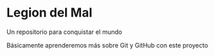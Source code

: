 # Legion del Mal
Un repositorio para conquistar el mundo

Básicamente aprenderemos más sobre Git y GitHub con este proyecto

 
